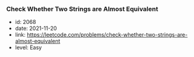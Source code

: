 ### Check Whether Two Strings are Almost Equivalent

* id: 2068
* date: 2021-11-20
* link: https://leetcode.com/problems/check-whether-two-strings-are-almost-equivalent
* level: Easy
